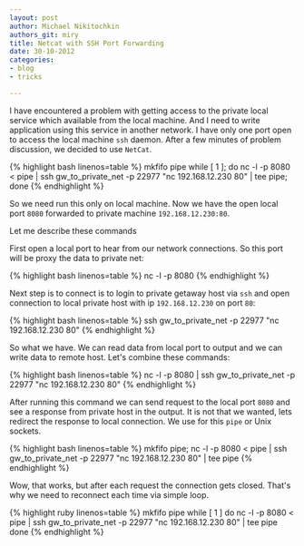 ```yaml
---
layout: post
author: Michael Nikitochkin
authors_git: miry
title: Netcat with SSH Port Forwarding
date: 30-10-2012
categories:
- blog
- tricks

---
```


I have encountered a problem with getting access to the private local service which available from the local machine.
And I need to write application using this service in another network.
I have only one port open to access the local machine `ssh` daemon.
After a few minutes of problem discussion, we decided to use `NetCat`.

{% highlight bash linenos=table %}
mkfifo pipe
while [ 1 ]; do nc -l -p 8080 < pipe | ssh gw_to_private_net -p 22977  "nc 192.168.12.230 80" | tee pipe; done
{% endhighlight %}

So we need run this only on local machine. Now we have the open local port `8080` forwarded to private machine `192.168.12.230:80`.

Let me describe these commands

<!--cut-->

First open a local port to hear from our network connections. So this port will be proxy the data to private net:

{% highlight bash linenos=table %}
nc -l -p 8080
{% endhighlight %}

Next step is to connect is to login to private getaway host via `ssh` and open connection to local private host with ip `192.168.12.230` on port `80`:

{% highlight bash linenos=table %}
ssh gw_to_private_net -p 22977  "nc 192.168.12.230 80"
{% endhighlight %}

So what we have. We can read data from local port to output and we can write data to remote host. Let's combine these commands:

{% highlight bash linenos=table %}
nc -l -p 8080 | ssh gw_to_private_net -p 22977  "nc 192.168.12.230 80"
{% endhighlight %}

After running this command we can send request to the local port `8080` and see a response from private host in the output.
It is not that we wanted, lets redirect the response to local connection. We use for this `pipe` or Unix sockets.

{% highlight bash linenos=table %}
mkfifo pipe; nc -l -p 8080 < pipe | ssh gw_to_private_net -p 22977  "nc 192.168.12.230 80" | tee pipe
{% endhighlight %}

Wow, that works, but after each request the connection gets closed. That's why we need to reconnect each time via simple loop.

{% highlight ruby linenos=table %}
mkfifo pipe
while [ 1 ]
do
  nc -l -p 8080 < pipe | ssh gw_to_private_net -p 22977  "nc 192.168.12.230 80" | tee pipe
done
{% endhighlight %}
